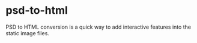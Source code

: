 # psd-to-html
PSD to HTML conversion is a quick way to add interactive features into the static image files. 
